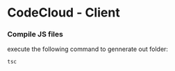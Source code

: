 # CodeCloud - Client

### Compile JS files
execute the following command to gennerate out folder:
```
tsc
```